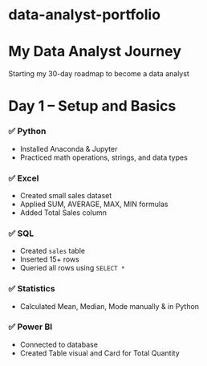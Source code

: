 # data-analyst-portfolio
# My Data Analyst Journey
Starting my 30-day roadmap to become a data analyst
# Day 1 – Setup and Basics

### ✅ Python
- Installed Anaconda & Jupyter
- Practiced math operations, strings, and data types

### ✅ Excel
- Created small sales dataset
- Applied SUM, AVERAGE, MAX, MIN formulas
- Added Total Sales column

### ✅ SQL
- Created `sales` table
- Inserted 15+ rows
- Queried all rows using `SELECT *`

### ✅ Statistics
- Calculated Mean, Median, Mode manually & in Python

### ✅ Power BI
- Connected to database
- Created Table visual and Card for Total Quantity
